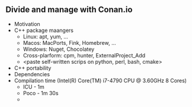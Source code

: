 ## Divide and manage with Conan.io

* Motivation
 * C++ package maangers
   * Linux: apt, yum, ...
   * Macos: MacPorts, Fink, Homebrew, ...
   * Windows: Nuget, Chocolatey
   * Cross-plarform: cpm, hunter, ExternalProject_Add
   * <paste self-written scrips on python, perl, bash, cmake>
 * C++ portability
 * Dependencies
 * Compilation time (Intel(R) Core(TM) i7-4790 CPU @ 3.60GHz 8 Cores)
    * ICU - 1m 
    * Poco - 1m 30s
    * 

